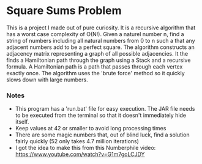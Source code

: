 # Square Sums Problem

This is a project I made out of pure curiosity. It is a recursive algorithm that has a worst case complexity of O(N!). Given a naturel number n, find a string of numbers including all natural numbers from 0 to n such a that any adjacent numbers add to be a perfect square. The algorithm constructs an adjacency matrix representing a graph of all possible adjacencies. It the finds a Hamiltonian path through the graph using a Stack and a recursive formula. A Hamiltonian path is a path that passes through each vertex exactly once. The algorithm uses the 'brute force' method so it quickly slows down with large numbers.

### Notes

* This program has a 'run.bat' file for easy execution. The JAR file needs to be executed from the terminal so that it doesn't immediately hide itself.
* Keep values at 42 or smaller to avoid long processing times
* There are some magic numbers that, out of blind luck, find a solution fairly quickly (52 only takes 4.7 million iterations)
* I got the idea to make this from this Numberphile video: https://www.youtube.com/watch?v=G1m7goLCJDY

